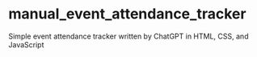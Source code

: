 # manual_event_attendance_tracker
Simple event attendance tracker written by ChatGPT in HTML, CSS, and JavaScript
